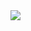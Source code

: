  
<img src="https://gh-profile.deno.dev/?username=1530624156"/> 
<!-- <img src="https://flappy-bird.deno.dev"/>-->
